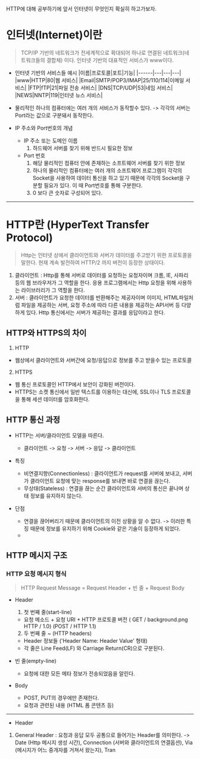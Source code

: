 HTTP에 대해 공부하기에 앞서 인터넷이 무엇인지 확실히 하고가보자.
# 인터넷(Internet)이란
> TCP/IP 기반의 네트워크가 전세계적으로 확대되어 하나로 연결된 네트워크(네트워크들의 결합체) 이다.
> 인터넷 기반의 대표적인 서비스가 www이다.
 - 인터넷 기반의 서비스들 예시
|이름|프로토콜|포트|기능|
|------|---|---|---|
|www|HTTP|80|웹 서비스|
|Email|SMTP/POP3/IMAP|25/110/114|이메일 서비스|
|FTP|fTP|21|파일 전송 서비스|
|DNS|TCP/UDP|53|네임 서비스|
|NEWS|NNTP|119|인터넷 뉴스 서비스|

- 물리적인 하나의 컴퓨터에는 여러 개의 서비스가 동작할수 있다.
  -> 각각의 서버는 Port라는 값으로 구분돼서 동작한다.
- IP 주소와 Port번호의 개념
  * IP 주소 또는 도메인 이름
      1. 하드웨어 서버를 찾기 위해 반드시 필요한 정보
  * Port 번호
      1. 해당 물리적인 컴퓨터 안에 존재하는 소프트웨어 서버를 찾기 위한 정보
      2. 하나의 물리적인 컴퓨터에는 여러 개의 소프트웨어 프로그램이 각각의 Socket을 사용하여 데이터 통신을 하고 있기 때문에 각각의 Socket을 구분할 필요가 있다. 이 때 Port번호를 통해 구분한다.
      3. 0 보다 큰 숫자로 구성되어 있다.
      
-----------

# HTTP란 (HyperText Transfer Protocol)
> Http는 인터넷 상에서 클라이언트와 서버가 데이터를 주고받기 위한 프로토콜을 말한다.
> 현재 계속 발전하여 HTTP/2 까지 버전이 등장한 상태이다.

1. 클라이언트
  : Http를 통해 서버로 데이터를 요청하는 요청자이며 크롬, IE, 사파리 등의 웹 브라우저가 그 역할을 한다.
  응용 프로그램에서는 Http 요청을 위해 사용하는 라이브러리가 그 역할을 한다.
2. 서버
  : 클라이언트가 요청한 데이터를 반환해주는 제공자이며 이미지, HTML파일처럼 파일을 제공하는 서버,
  요청 주소에 따라 다른 내용을 제공하는 API서버 등 다양하게 있다. Http 통신에서는 서버가 제공하는 결과를 응답이라고 한다.
  
## HTTP와 HTTPS의 차이
1. HTTP
  - 웹상에서 클라이언트와 서버간에 요청/응답으로 정보를 주고 받을수 있는 프로토콜

2. HTTPS
  - 웹 통신 프로토콜인 HTTP에서 보안이 강화된 버전이다.
  - HTTPS는 소켓 통신에서 일반 텍스트를 이용하는 대신에, SSL이나 TLS 프로토콜을 통해 세션 데이터를 암호화한다.


## HTTP 통신 과정
* HTTP는 서버/클라이언트 모델을 따른다.
  - 클라이언트 -> 요청 -> 서버 -> 응답 -> 클라이언트
  
* 특징
  - 비연결지향(Connectionless) : 클라이언트가 request를 서버에 보내고, 서버가 클라이언트 요청에 맞는 response를 보내면 바로 연결을 끊는다.
  - 무상태(Stateless) : 연결을 끊는 순간 클라이언트와 서버의 통신은 끝나며 상태 정보를 유지하지 않는다.

* 단점
  - 연결을 끊어버리기 때문에 클라이언트의 이전 상황을 알 수 없다. -> 이러한 특징 때문에 정보를 유지하기 위해 Cookie와 같은 기술이 등장하게 되었다.
  - 
  
## HTTP 메시지 구조

### HTTP 요청 메시지 형식
> HTTP Request Message = Request Header + 빈 줄 + Request Body
* Header
  1. 첫 번째 줄(start-line)
    - 요청 메소드 + 요청 URI + HTTP 프로토콜 버전 ( GET / background.png HTTP / 1.0) (POST / HTTP 1.1)
  2. 두 번째 줄 ~ (HTTP headers)
    - Header 정보들 ('Header Name: Header Value' 형태)
    - 각 줄은 Line Feed(LF) 와 Carriage Return(CR)으로 구분된다.
 
 * 빈 줄(empty-line)
   - 요청에 대한 모든 메타 정보가 전송되었음을 알린다.

 * Body
   - POST, PUT의 경우에만 존재한다.
   - 요청과 관련된 내용 (HTML 폼 콘텐츠 등) 


------

* Header
1. General Header : 요청과 응답 모두 공통으로 들어가는 Header를 의미한다.
  -> Date (Http 메시지 생성 시간), Connection (서버와 클라이언트의 연결옵션), Via (메시지가 어느 중개자를 거쳐서 왔는지),
     Tran
